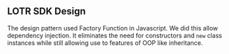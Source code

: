 ## LOTR SDK Design

The design pattern used Factory Function in Javascript. We did this allow dependency injection. It eliminates the need for constructors and `new` class instances while still allowing use to features of OOP like inheritance.
